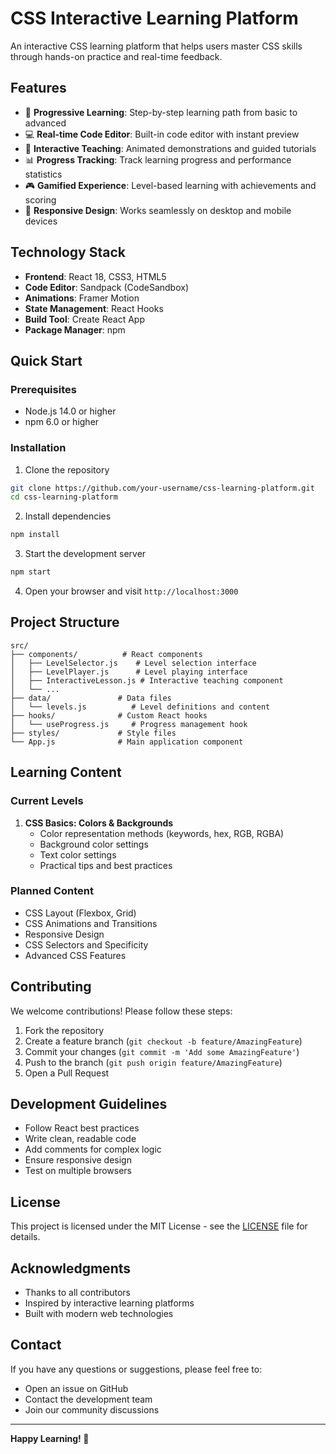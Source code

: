 # CSS Interactive Learning Platform

An interactive CSS learning platform that helps users master CSS skills through hands-on practice and real-time feedback.

## Features

- 🎯 **Progressive Learning**: Step-by-step learning path from basic to advanced
- 💻 **Real-time Code Editor**: Built-in code editor with instant preview
- 🎨 **Interactive Teaching**: Animated demonstrations and guided tutorials
- 📊 **Progress Tracking**: Track learning progress and performance statistics
- 🎮 **Gamified Experience**: Level-based learning with achievements and scoring
- 📱 **Responsive Design**: Works seamlessly on desktop and mobile devices

## Technology Stack

- **Frontend**: React 18, CSS3, HTML5
- **Code Editor**: Sandpack (CodeSandbox)
- **Animations**: Framer Motion
- **State Management**: React Hooks
- **Build Tool**: Create React App
- **Package Manager**: npm

## Quick Start

### Prerequisites

- Node.js 14.0 or higher
- npm 6.0 or higher

### Installation

1. Clone the repository
```bash
git clone https://github.com/your-username/css-learning-platform.git
cd css-learning-platform
```

2. Install dependencies
```bash
npm install
```

3. Start the development server
```bash
npm start
```

4. Open your browser and visit `http://localhost:3000`

## Project Structure

```
src/
├── components/          # React components
│   ├── LevelSelector.js    # Level selection interface
│   ├── LevelPlayer.js      # Level playing interface
│   ├── InteractiveLesson.js # Interactive teaching component
│   └── ...
├── data/               # Data files
│   └── levels.js          # Level definitions and content
├── hooks/              # Custom React hooks
│   └── useProgress.js     # Progress management hook
├── styles/             # Style files
└── App.js              # Main application component
```

## Learning Content

### Current Levels

1. **CSS Basics: Colors & Backgrounds**
   - Color representation methods (keywords, hex, RGB, RGBA)
   - Background color settings
   - Text color settings
   - Practical tips and best practices

### Planned Content

- CSS Layout (Flexbox, Grid)
- CSS Animations and Transitions
- Responsive Design
- CSS Selectors and Specificity
- Advanced CSS Features

## Contributing

We welcome contributions! Please follow these steps:

1. Fork the repository
2. Create a feature branch (`git checkout -b feature/AmazingFeature`)
3. Commit your changes (`git commit -m 'Add some AmazingFeature'`)
4. Push to the branch (`git push origin feature/AmazingFeature`)
5. Open a Pull Request

## Development Guidelines

- Follow React best practices
- Write clean, readable code
- Add comments for complex logic
- Ensure responsive design
- Test on multiple browsers

## License

This project is licensed under the MIT License - see the [LICENSE](LICENSE) file for details.

## Acknowledgments

- Thanks to all contributors
- Inspired by interactive learning platforms
- Built with modern web technologies

## Contact

If you have any questions or suggestions, please feel free to:

- Open an issue on GitHub
- Contact the development team
- Join our community discussions

---

**Happy Learning! 🚀** 